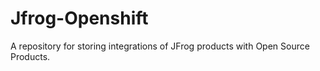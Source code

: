 # Jfrog-Openshift
A repository for storing integrations of JFrog products with Open Source Products.
